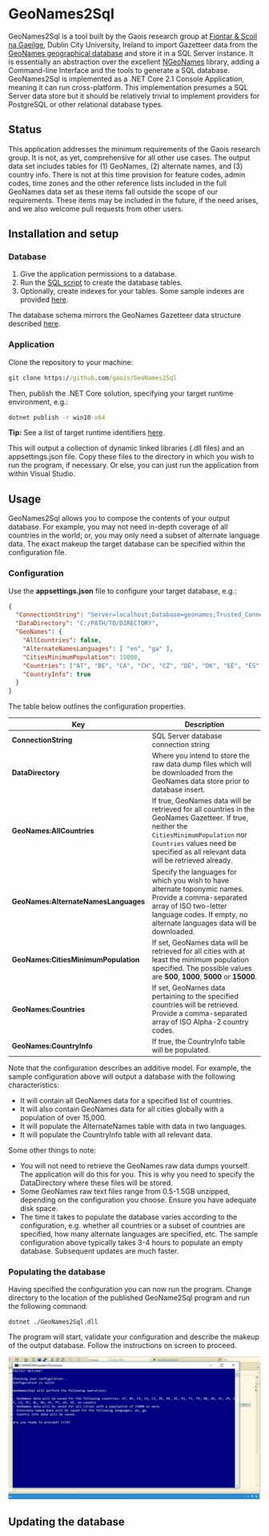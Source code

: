 # GeoNames2Sql

GeoNames2Sql is a tool built by the Gaois research group at [Fiontar & Scoil na Gaeilge](https://www.gaois.ie), Dublin City University, Ireland to import Gazetteer data from the [GeoNames geographical database](http://www.geonames.org/) and store it in a SQL Server instance. It is essentially an abstraction over the excellent [NGeoNames](https://github.com/RobThree/NGeoNames) library, adding a Command-line Interface and the tools to generate a SQL database. GeoNames2Sql is implemented as a .NET Core 2.1 Console Application, meaning it can run cross-platform. This implementation presumes a SQL Server data store but it should be relatively trivial to implement providers for PostgreSQL or other relational database types.

## Status

This application addresses the minimum requirements of the Gaois research group. It is not, as yet, comprehensive for all other use cases. The output data set includes tables for (1) GeoNames, (2) alternate names, and (3) country info. There is not at this time provision for feature codes, admin codes, time zones and the other reference lists included in the full GeoNames data set as these items fall outside the scope of our requirements. These items may be included in the future, if the need arises, and we also welcome pull requests from other users.

## Installation and setup

### Database

1. Give the application permissions to a database.
2. Run the [SQL script](https://github.com/gaois/GeoNames2Sql/blob/master/scripts/CreateTables.sql) to create the database tables.
3. Optionally, create indexes for your tables. Some sample indexes are provided [here](https://github.com/gaois/GeoNames2Sql/blob/master/scripts/CreateIndexes.sql).

The database schema mirrors the GeoNames Gazetteer data structure described [here](http://download.geonames.org/export/dump/).

### Application

Clone the repository to your machine:

```cmd
git clone https://github.com/gaois/GeoNames2Sql
```

Then, publish the .NET Core solution, specifying your target runtime environment, e.g.:

```cmd
dotnet publish -r win10-x64
```

**Tip:** See a list of target runtime identifiers [here](https://docs.microsoft.com/en-us/dotnet/core/rid-catalog?irgwc=1&OCID=AID681541_aff_7593_1243925&tduid=(ir_6d4f9ce9N213458eb7517c20a2b9db916)(7593)(1243925)(je6NUbpObpQ-wDYfcuMFmHDb6Ja3HC_Ryw)()&irclickid=6d4f9ce9N213458eb7517c20a2b9db916#using-rids?ranMID=24542&ranEAID=je6NUbpObpQ&ranSiteID=je6NUbpObpQ-wDYfcuMFmHDb6Ja3HC_Ryw&epi=je6NUbpObpQ-wDYfcuMFmHDb6Ja3HC_Ryw).

This will output a collection of dynamic linked libraries (.dll files) and an appsettings.json file. Copy these files to the directory in which you wish to run the program, if necessary. Or else, you can just run the application from within Visual Studio.

## Usage

GeoNames2Sql allows you to compose the contents of your output database. For example, you may not need in-depth coverage of all countries in the world; or, you may only need a subset of alternate language data. The exact makeup the target database can be specified within the configuration file.

### Configuration

Use the **appsettings.json** file to configure your target database, e.g.:

```json
{
  "ConnectionString": "Server=localhost;Database=geonames;Trusted_Connection=True;",
  "DataDirectory": "C:/PATH/TO/DIRECTORY",
  "GeoNames": {
    "AllCountries": false,
    "AlternateNamesLanguages": [ "en", "ga" ],
    "CitiesMinimumPopulation": 15000,
    "Countries": ["AT", "BE", "CA", "CH", "CZ", "DE", "DK", "EE", "ES", "FI", "FR", "GB", "GR", "IE", "IM", "IT", "LU", "MT", "NL", "NO", "PL", "PT", "US", "SE", "no-country" ],
    "CountryInfo": true
  }
}
```

The table below outlines the configuration properties.

| Key | Description |
| --- | ----------- |
| **ConnectionString** | SQL Server database connection string | Note that a connection string for a Sqlite DB must include the `Data Source=` prefix |
| **DataDirectory** | Where you intend to store the raw data dump files which will be downloaded from the GeoNames data store prior to database insert. |
| **GeoNames:AllCountries** | If true, GeoNames data will be retrieved for all countries in the GeoNames Gazetteer. If true, neither the `CitiesMinimumPopulation` nor `Countries` values need be specified as all relevant data will be retrieved already. |
| **GeoNames:AlternateNamesLanguages** | Specify the languages for which you wish to have alternate toponymic names. Provide a comma-separated array of ISO two-letter language codes. If empty, no alternate languages data will be downloaded. |
| **GeoNames:CitiesMinimumPopulation** | If set, GeoNames data will be retrieved for all cities with at least the minimum population specified. The possible values are **500**, **1000**, **5000** or **15000**. |
| **GeoNames:Countries** | If set, GeoNames data pertaining to the specified countries will be retrieved. Provide a comma-separated array of ISO Alpha-2 country codes. |
| **GeoNames:CountryInfo** | If true, the CountryInfo table will be populated. |

Note that the configuration describes an additive model. For example, the sample configuration above will output a database with the following characteristics:

- It will contain all GeoNames data for a specified list of countries.
- It will also contain GeoNames data for all cities globally with a population of over 15,000.
- It will populate the AlternateNames table with data in two languages.
- It will populate the CountryInfo table with all relevant data.

Some other things to note:

- You will not need to retrieve the GeoNames raw data dumps yourself. The application will do this for you. This is why you need to specify the DataDirectory where these files will be stored.
- Some GeoNames raw text files range from 0.5-1.5GB unzipped, depending on the configuration you choose. Ensure you have adequate disk space.
- The time it takes to populate the database varies according to the configuration, e.g. whether all countries or a subset of countries are specified, how many alternate languages are specified, etc. The sample configuration above typically takes 3-4 hours to populate an empty database. Subsequent updates are much faster.

### Populating the database

Having specified the configuration you can now run the program. Change directory to the location of the published GeoName2Sql program and run the following command:

```
dotnet ./GeoNames2Sql.dll
```

The program will start, validate your configuration and describe the makeup of the output database. Follow the instructions on screen to proceed.

![Screenshot](./docs/screenshot.jpg)

## Updating the database

